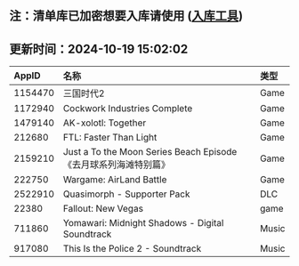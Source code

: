 ## 注：清单库已加密想要入库请使用 ([入库工具](https://github.com/BlankTMing/ManifestAutoUpdate/releases))

## 更新时间：2024-10-19 15:02:02
| AppID | 名称 | 类型  |
| :-------------------- | :----------------------------- | :----------- |
| 1154470 | 三国时代2| Game |
| 1172940 | Cockwork Industries Complete| Game |
| 1479140 | AK-xolotl: Together| Game |
| 212680 | FTL: Faster Than Light| Game |
| 2159210 | Just a To the Moon Series Beach Episode 《去月球系列海滩特别篇》| Game |
| 222750 | Wargame: AirLand Battle| Game |
| 2522910 | Quasimorph - Supporter Pack| DLC |
| 22380 | Fallout: New Vegas| game |
| 711860 | Yomawari: Midnight Shadows - Digital Soundtrack| Music |
| 917080 | This Is the Police 2 - Soundtrack| Music |
